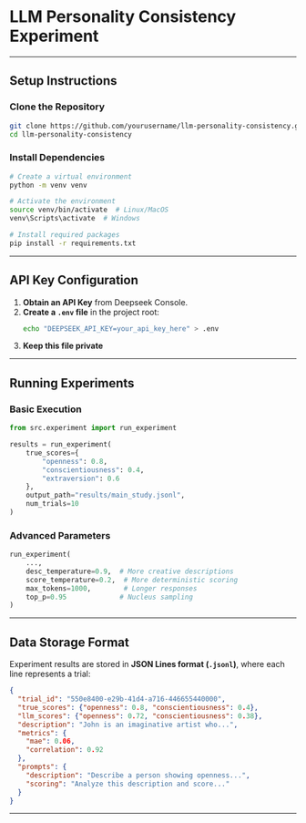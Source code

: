 # LLM Personality Consistency Experiment

---

## Setup Instructions

### Clone the Repository
```bash
git clone https://github.com/yourusername/llm-personality-consistency.git
cd llm-personality-consistency
```

### Install Dependencies
```bash
# Create a virtual environment
python -m venv venv

# Activate the environment
source venv/bin/activate  # Linux/MacOS
venv\Scripts\activate  # Windows

# Install required packages
pip install -r requirements.txt
```

---

## API Key Configuration
1. **Obtain an API Key** from Deepseek Console.
2. **Create a `.env` file** in the project root:
   ```bash
   echo "DEEPSEEK_API_KEY=your_api_key_here" > .env
   ```
3. **Keep this file private**

---

## Running Experiments

### Basic Execution
```python
from src.experiment import run_experiment

results = run_experiment(
    true_scores={
        "openness": 0.8,
        "conscientiousness": 0.4,
        "extraversion": 0.6
    },
    output_path="results/main_study.jsonl",
    num_trials=10
)
```

### Advanced Parameters
```python
run_experiment(
    ...,  
    desc_temperature=0.9,  # More creative descriptions
    score_temperature=0.2,  # More deterministic scoring
    max_tokens=1000,        # Longer responses
    top_p=0.95             # Nucleus sampling
)
```

---

## Data Storage Format

Experiment results are stored in **JSON Lines format (`.jsonl`)**, where each line represents a trial:
```json
{
  "trial_id": "550e8400-e29b-41d4-a716-446655440000",
  "true_scores": {"openness": 0.8, "conscientiousness": 0.4},
  "llm_scores": {"openness": 0.72, "conscientiousness": 0.38},
  "description": "John is an imaginative artist who...",
  "metrics": {
    "mae": 0.06,
    "correlation": 0.92
  },
  "prompts": {
    "description": "Describe a person showing openness...",
    "scoring": "Analyze this description and score..."
  }
}
```

---